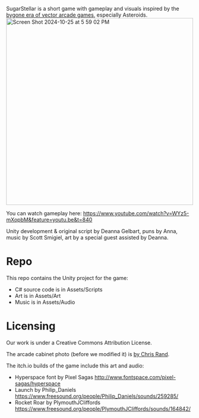 SugarStellar is a short game with gameplay and visuals inspired by the [bygone era of vector arcade games](http://www.museumofplay.org/blog/chegheads/2011/08/gone-but-not-forgotten-vector-games/), especially Asteroids.<img width="503" alt="Screen Shot 2024-10-25 at 5 59 02 PM" src="https://github.com/user-attachments/assets/70bad1e2-1500-4fc2-a684-6369c78410dd">

You can  watch gameplay here: https://www.youtube.com/watch?v=WYz5-mXopbM&feature=youtu.be&t=840 

Unity development & original script by Deanna Gelbart, puns by Anna, music by Scott Smigiel, art by a special guest assisted by Deanna. 

# Repo

This repo contains the Unity project for the game:
- C# source code is in Assets/Scripts
- Art is in Assets/Art
- Music is in Assets/Audio

# Licensing

Our work is under a Creative Commons Attribution License.

The arcade cabinet photo (before we modified it) is [by Chris Rand](https://commons.wikimedia.org/wiki/File:Signed_Pong_Cabinet.jpg). 

The itch.io builds of the game include this art and audio:
- Hyperspace font by Pixel Sagas http://www.fontspace.com/pixel-sagas/hyperspace
- Launch by Philip_Daniels https://www.freesound.org/people/Philip_Daniels/sounds/259285/
- Rocket Roar by PlymouthJCliffords https://www.freesound.org/people/PlymouthJCliffords/sounds/164842/
